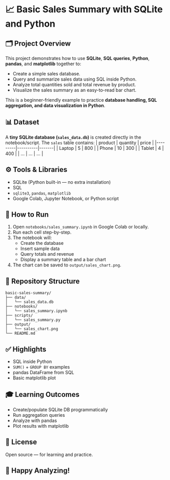 # 📈 Basic Sales Summary with SQLite and Python

## 🗂️ Project Overview

This project demonstrates how to use **SQLite**, **SQL queries**, **Python**, **pandas**, and **matplotlib** together to:
- Create a simple sales database.
- Query and summarize sales data using SQL inside Python.
- Analyze total quantities sold and total revenue by product.
- Visualize the sales summary as an easy-to-read bar chart.

This is a beginner-friendly example to practice **database handling, SQL aggregation, and data visualization in Python**.

## 📊 Dataset

A **tiny SQLite database (`sales_data.db`)** is created directly in the notebook/script.
The `sales` table contains:
| product | quantity | price |
|---------|----------|-------|
| Laptop  | 5        | 800   |
| Phone   | 10       | 300   |
| Tablet  | 4        | 400   |
| ...     | ...      | ...   |

## ⚙️ Tools & Libraries

- SQLite (Python built-in — no extra installation)
- SQL
- `sqlite3`, `pandas`, `matplotlib`
- Google Colab, Jupyter Notebook, or Python script

## 🚀 How to Run

1. Open `notebooks/sales_summary.ipynb` in Google Colab or locally.
2. Run each cell step-by-step.
3. The notebook will:
   - Create the database
   - Insert sample data
   - Query totals and revenue
   - Display a summary table and a bar chart
4. The chart can be saved to `output/sales_chart.png`.

## 📁 Repository Structure

```
basic-sales-summary/
├── data/
│   └── sales_data.db
├── notebooks/
│   └── sales_summary.ipynb
├── scripts/
│   └── sales_summary.py
├── output/
│   └── sales_chart.png
└── README.md
```

## ✅ Highlights

- SQL inside Python
- `SUM()` + `GROUP BY` examples
- pandas DataFrame from SQL
- Basic matplotlib plot

## 🎓 Learning Outcomes

- Create/populate SQLite DB programmatically
- Run aggregation queries
- Analyze with pandas
- Plot results with matplotlib

## 📜 License

Open source — for learning and practice.

## 🚀 Happy Analyzing!

